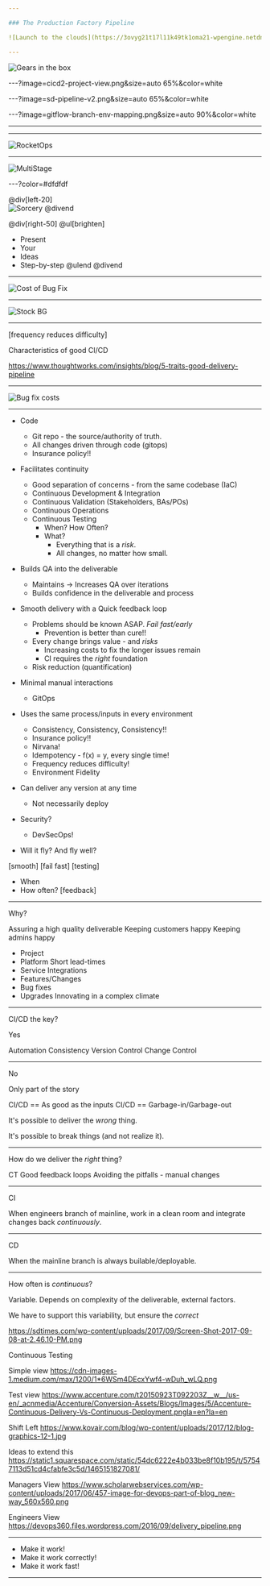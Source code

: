 ```yaml
---

### The Production Factory Pipeline

![Launch to the clouds](https://3ovyg21t17l11k49tk1oma21-wpengine.netdna-ssl.com/wp-content/uploads/2015/06/Launching-Apps-to-the-Clouds-Webinar.png)

---
```


![Gears in the box](https://ddr052v6dnx4i.cloudfront.net/wp-content/uploads/2018/02/Increasing-importance-of-cross-functional-teams-and-TestOps.png)

---?image=cicd2-project-view.png&size=auto 65%&color=white

---?image=sd-pipeline-v2.png&size=auto 65%&color=white

---?image=gitflow-branch-env-mapping.png&size=auto 90%&color=white

---

---

![RocketOps](https://qainfotech.com/wp-content/uploads/2017/11/How-is-Shift-left-the-Right-Approach-blog-Niharika-3rd-Nov2018.jpg)

---

![MultiStage](https://www.leadingagile.com/wp-content/uploads/2018/06/CICD-4.jpg)

---?color=#dfdfdf

@div[left-20]
<br>
![Sorcery](https://dt-cdn.net/images/continuous-delivery-664cf921f9.svg)
@divend

@div[right-50]
@ul[brighten]
- Present
- Your
- Ideas
- Step-by-step
@ulend
@divend

---

![Cost of Bug Fix](https://www.researchgate.net/profile/Oksana_Pomorova/publication/274357451/figure/fig1/AS:410916429549577@1474981519760/Cost-of-a-Bug-Within-a-Software-Lifecycle.png)

---

![Stock BG](https://itbrief.com.au/uploads/story/2017/12/06/ThinkstockPhotos-868872016.jpg)

---

[frequency reduces difficulty]

Characteristics of good CI/CD

https://www.thoughtworks.com/insights/blog/5-traits-good-delivery-pipeline

---

![Bug fix costs](https://darkviews.files.wordpress.com/2012/07/software-development-costs-bugfixing.png)

---

* Code
  * Git repo - the source/authority of truth.
  * All changes driven through code (gitops)
  * Insurance policy!!

* Facilitates continuity
  * Good separation of concerns - from the same codebase (IaC)
  * Continuous Development & Integration
  * Continuous Validation (Stakeholders, BAs/POs)
  * Continuous Operations
  * Continuous Testing
    * When? How Often?
    * What?
      * Everything that is a _risk_.
      * All changes, no matter how small.

* Builds QA into the deliverable
  * Maintains -> Increases QA over iterations
  * Builds confidence in the deliverable and process

* Smooth delivery with a Quick feedback loop
  * Problems should be known ASAP. _Fail fast/early_
    * Prevention is better than cure!!
  * Every change brings value - and _risks_
    * Increasing costs to fix the longer issues remain
    * CI requires the _right_ foundation
  * Risk reduction (quantification)

* Minimal manual interactions
  * GitOps

* Uses the same process/inputs in every environment
  * Consistency, Consistency, Consistency!!
  * Insurance policy!!
  * Nirvana!
  * Idempotency - f(x) = y, every single time!
  * Frequency reduces difficulty!
  * Environment Fidelity

* Can deliver any version at any time
  * Not necessarily deploy

* Security?
  * DevSecOps!

* Will it fly? And fly well?

[smooth]
[fail fast]
[testing]
  * When
  * How often?
[feedback]


---

Why?

Assuring a high quality deliverable
Keeping customers happy
Keeping admins happy
  * Project
  * Platform
Short lead-times
  * Service Integrations
  * Features/Changes
  * Bug fixes
  * Upgrades
Innovating in a complex climate

---

CI/CD the key?

Yes

Automation
Consistency
Version Control
Change Control

---

No

Only part of the story

CI/CD == As good as the inputs
CI/CD == Garbage-in/Garbage-out

It's possible to deliver the _wrong_ thing.

It's possible to break things (and not realize it).

---

How do we deliver the _right_ thing?

CT
Good feedback loops
Avoiding the pitfalls - manual changes

---

CI

When engineers branch of mainline, work in a clean room and integrate changes back
_continuously_.

---

CD

When the mainline branch is always builable/deployable.

---

How often is _continuous_?

Variable. Depends on complexity of the deliverable, external factors.

We have to support this variability, but ensure the _correct_

https://sdtimes.com/wp-content/uploads/2017/09/Screen-Shot-2017-09-08-at-2.46.10-PM.png

Continuous Testing

Simple view
https://cdn-images-1.medium.com/max/1200/1*6WSm4DEcxYwf4-wDuh_wLQ.png

Test view
https://www.accenture.com/t20150923T092203Z__w__/us-en/_acnmedia/Accenture/Conversion-Assets/Blogs/Images/5/Accenture-Continuous-Delivery-Vs-Continuous-Deployment.pngla=en?la=en

Shift Left
https://www.kovair.com/blog/wp-content/uploads/2017/12/blog-graphics-12-1.jpg

Ideas to extend this
https://static1.squarespace.com/static/54dc6222e4b033be8f10b195/t/57547113d51cd4cfabfe3c5d/1465151827081/

Managers View
https://www.scholarwebservices.com/wp-content/uploads/2017/06/457-image-for-devops-part-of-blog_new-way_560x560.png

Engineers View
https://devops360.files.wordpress.com/2016/09/delivery_pipeline.png

---

* Make it work!
* Make it work correctly!
* Make it work fast!

---

